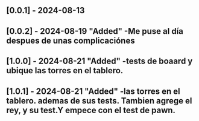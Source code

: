 ## [0.0.1] - 2024-08-13
## [0.0.2] - 2024-08-19  "Added" -Me puse al día despues de unas complicaciónes
## [1.0.0] - 2024-08-21  "Added" -tests de boaard y ubique las torres en el tablero.
## [1.0.1] - 2024-08-21  "Added" -las torres en el tablero. ademas de sus tests. Tambien agrege el rey, y su test.Y empece con el test de pawn.
